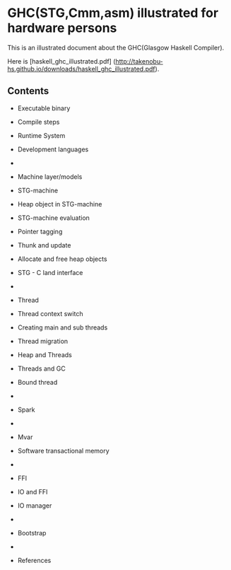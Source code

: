 GHC(STG,Cmm,asm) illustrated for hardware persons
=================================================

This is an illustrated document about the GHC(Glasgow Haskell Compiler).

Here is [haskell_ghc_illustrated.pdf]
(http://takenobu-hs.github.io/downloads/haskell_ghc_illustrated.pdf).


Contents
--------

- Executable binary
- Compile steps
- Runtime System
- Development languages

-
- Machine layer/models
- STG-machine
- Heap object in STG-machine
- STG-machine evaluation
- Pointer tagging
- Thunk and update
- Allocate and free heap objects
- STG - C land interface

-
- Thread
- Thread context switch
- Creating main and sub threads
- Thread migration
- Heap and Threads
- Threads and GC
- Bound thread

-
- Spark

-
- Mvar
- Software transactional memory

-
- FFI
- IO and FFI
- IO manager

-
- Bootstrap
 
-
- References
